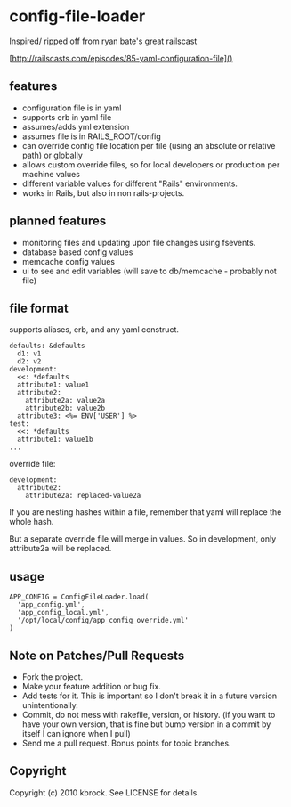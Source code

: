 # config-file-loader

Inspired/ ripped off from ryan bate's great railscast

[http://railscasts.com/episodes/85-yaml-configuration-file]()

## features

* configuration file is in yaml
* supports erb in yaml file
* assumes/adds yml extension
* assumes file is in RAILS_ROOT/config
* can override config file location per file (using an absolute or relative path) or globally 
* allows custom override files, so for local developers or production per machine values
* different variable values for different "Rails" environments.
* works in Rails, but also in non rails-projects.

## planned features

* monitoring files and updating upon file changes using fsevents.
* database based config values
* memcache config values
* ui to see and edit variables (will save to db/memcache - probably not file)

## file format

  supports aliases, erb, and any yaml construct.

    defaults: &defaults
      d1: v1
      d2: v2
    development:
      <<: *defaults
      attribute1: value1
      attribute2:
        attribute2a: value2a
        attribute2b: value2b
      attribute3: <%= ENV['USER'] %>
    test:
      <<: *defaults
      attribute1: value1b
    ...

override file:

    development:
      attribute2:
        attribute2a: replaced-value2a

If you are nesting hashes within a file, remember that yaml will replace the whole hash.

But a separate override file will merge in values. So in development, only attribute2a will be replaced.

## usage

    APP_CONFIG = ConfigFileLoader.load(
      'app_config.yml',
      'app_config_local.yml',
      '/opt/local/config/app_config_override.yml'
    )


## Note on Patches/Pull Requests
 
* Fork the project.
* Make your feature addition or bug fix.
* Add tests for it. This is important so I don't break it in a
  future version unintentionally.
* Commit, do not mess with rakefile, version, or history.
  (if you want to have your own version, that is fine but bump version in a commit by itself I can ignore when I pull)
* Send me a pull request. Bonus points for topic branches.

## Copyright

Copyright (c) 2010 kbrock. See LICENSE for details.
